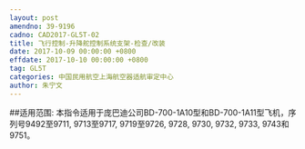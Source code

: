 ```yaml
---
layout: post
amendno: 39-9196
cadno: CAD2017-GL5T-02
title: 飞行控制-升降舵控制系统支架-检查/改装
date: 2017-10-09 00:00:00 +0800
effdate: 2017-10-10 00:00:00 +0800
tag: GL5T
categories: 中国民用航空上海航空器适航审定中心
author: 朱宁文
---
```


##适用范围:
本指令适用于庞巴迪公司BD-700-1A10型和BD-700-1A11型飞机，序列号9492至9711, 9713至9717, 9719至9726, 9728, 9730, 9732, 9733, 9743和9751。

